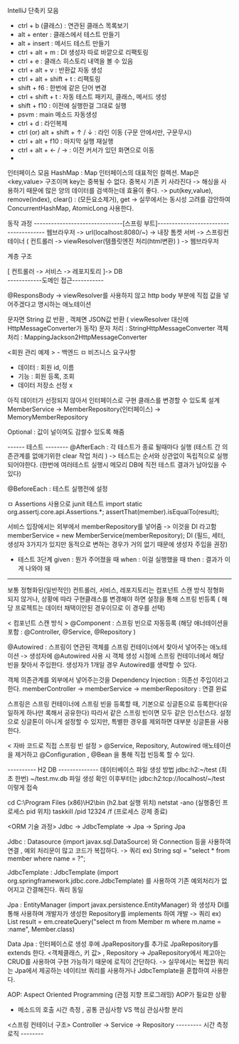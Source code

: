 IntelliJ 단축키 모음 
- ctrl + b (클래스) : 연관된 클래스 목록보기
- alt + enter : 클래스에서 테스트 만들기 
- alt + insert : 메서드 테스트 만들기 
- ctrl + alt + m : DI 생성자 따로 바깥으로 리팩토링 
- ctrl + e : 클래스 히스토리 내역을 볼 수 있음 
- ctrl + alt + v : 반환값 자동 생성 
- ctrl + alt + shift + t : 리팩토링 
- shift + f6 : 한번에 같은 단어 변경 
- ctrl + shift + t : 자동 테스트 패키지, 클래스, 메서드 생성 
- shift + f10 : 이전에 실행한걸 그대로 실행 
- psvm : main 메소드 자동생성 
- ctrl + d : 라인복제 
- ctrl (or) alt + shift + ↑ / ↓ : 라인 이동 (구문 안에서만, 구문무시) 
- ctrl + alt + f10 : 마지막 실행 재실행 
- ctrl + alt + <- / -> : 이전 커서가 있던 화면으로 이동 
- 
인터페이스 모음 
HashMap : Map 인터페이스의 대표적인 컬렉션. Map은 <key,value> 구조이며  key는 중복될 수 없다. 중복시 기존 키 사라진다 
-> 해싱을 사용하기 때문에 많은 양의 데이터를 검색하는데 효율이 좋다. 
-> put(key,value), remove(index), clear() : (모든요소제거), get 
-> 실무에서는 동시성 고려를 감안하여 ConcurrentHashMap, AtomicLong 사용한다. 

동작 과정 
                                      -------------------------------[스프링 부트]--------------------------------------
웹브라우저 -> url(localhost:8080/~) -> 내장 톰켓 서버 -> 스프링컨테이너 ( 컨트롤러 -> viewResolver(템플릿엔진 처리(html변환) ) ->  웹브라우저 

계층 구조

[ 컨트롤러 -> 서비스 -> 레포지토리 ]-> DB                       
------------도메인 접근-----------


@ResponsBody 
-> viewResolver를 사용하지 않고 http body 부분에 직접 값을 넣어주겠다고 명시하는 애노테이션 

문자면 String 값 반환 , 객체면 JSON값 반환 ( viewResolver 대신에 HttpMessageConverter가 동작)
<HttpMessageConverter>
문자 처리 : StringHttpMessageConverter
객체 처리 : MappingJackson2HttpMessageConverter 

<회원 관리 예제 > - 백엔드 
ㅁ 비즈니스 요구사항 
- 데이터 : 회원 id, 이름 
- 기능 : 회원 등록, 조회
- 데이터 저장소 선정 x 

아직 데이터가 선정되지 않아서 인터페이스로 구현 클래스를 변경할 수 있도록 설계 
MemberService -> MemberRepository(인터페이스) -> MemoryMemberRepository 

Optional : 값이 널이여도 감쌀수 있도록 해줌 
  
------ 테스트 --------
@AfterEach : 각 테스트가 종료 될때마다 실행  (테스트 간 의존관계를 없애기위한 clear 작업 처리 ) 
-> 테스트는 순서와 상관없이 독립적으로 실행되어야한다. (한번에 여러테스트 실행시 메모리 DB에 직전 테스트 결과가 남아있을 수 있다) 
  
@BeforeEach : 테스트 실행전에 설정   
  
ㅁ Assertions 사용으로 junit 테스트
import static org.assertj.core.api.Assertions.*;
assertThat(member).isEqualTo(result);
 
서비스 입장에서는 외부에서 memberRepository를 넣어줌 -> 이것을 DI 라고함 
memberService = new MemberService(memberRepository);
DI (필드, 세터, 생성자 3가지가 있지만 동적으로 변하는 경우가 거의 없기 때문에 생성자 주입을 권장) 
  
- 테스트 3단계 
  given : 뭔가 주어졌을 때 
  when : 이걸 실행했을 때
  then : 결과가 이게 나와야 돼 
  
-------------------------
보통 정형화된(일반적인) 컨트롤러, 서비스, 레포지토리는 컴포넌트 스캔 방식
정형화 되지 않거나, 상황에 따라 구현클래스를 변경해야 하면 설정을 통해 스프링 빈등록 ( 해당 프로젝트는 데이터 채택이안된 경우이므로 이 경우를 선택) 
  
 < 컴포넌트 스캔 방식 >
@Component : 스프링 빈으로 자동등록 (해당 애너테이션을 포함 : @Controller, @Service, @Repository ) 
  
@Autowired : 스프링이 연관된 객체를 스프링 컨테이너에서 찾아서 넣어주는 애노테이션 
  -> 생성자에 @Autowired 사용 시 객체 생성 시점에 스프링 컨테이너에서 해당 빈을 찾아서 주입한다. 생성자가 1개일 경우 Autowired를 생략할 수 있다.
  
객체 의존관계를 외부에서 넣어주는것을 Dependency Injection : 의존선 주입이라고 한다. 
memberController -> memberService -> memberRepository : 연결 완료 

스프링은 스프링 컨테이너에 스프링 빈을 등록할 때, 기본으로 싱글톤으로 등록한다(유일하게 하나만 록해서 공유한다) 
따라서 같은 스프링 빈이면 모두 같은 인스턴스다. 설정으로 싱글톤이 아니게 설정할 수 있지만, 특별한 경우를 제외하면 대부분 싱글톤을 사용한다.

 < 자바 코드로 직접 스프링 빈 설정 >
@Service, Repository, Autowired 애노테이션을 제거하고 
@Configuration , @Bean 을 통해 직접 빈등록 할 수 있다. 
   
   
---------- H2 DB --------------
데이터베이스 파일 생성 방법
jdbc:h2:~/test (최초 한번)
~/test.mv.db 파일 생성 확인
이후부터는 jdbc:h2:tcp://localhost/~/test 이렇게 접속
   
cd C:\Program Files (x86)\H2\bin (h2.bat 실행 위치) 
netstat -ano (실행중인 프로세스  pid 위치)
taskkill /pid 12324 /f (프로세스 강제 종료)

 <ORM 기술 과정>
 Jdbc -> JdbcTemplate -> Jpa -> Spring Jpa 
   
 Jdbc : Datasource (import javax.sql.DataSource) 와 Connection 등을 사용하여 연결 , 예외 처리문이 많고 코드가 복잡하다. 
   -> 쿼리 ex) String sql = "select * from member where name = ?";
  
 JdbcTemplate : JdbcTemplate (import org.springframework.jdbc.core.JdbcTemplate) 를 사용하여 기존 예외처리가 없어지고 간결해진다. 쿼리 동일 
 
 Jpa : EntityManager (import javax.persistence.EntityManager) 와 생성자 DI를 통해 사용하며 개발자가 생성한 Repository를 implements 하여 개발
   -> 쿼리 ex)  List<Member> result = em.createQuery("select m from Member m where m.name = :name", Member.class)
 
 Data Jpa : 인터페이스로 생성 후에 JpaRepository를 추가로 JpaRepository를 extends 한다. <객체클래스, 키 값> , Repository 
   -> JpaRepository에서 제고아는 CRUD를 사용하여 구현 가능하기 때문에 로직이 간단하다.
   -> 실무에서는 복잡한 쿼리는 Jpa에서 제공하는 네이티브 쿼리를 사용하거나 JdbcTemplate을 혼합하여 사용한다.
   
   
AOP: Aspect Oriented Programming (관점 지향 프로그래밍) 
AOP가 필요한 상황 
- 메소드의 호출 시간 측정 , 공통 관심사항 VS 핵심 관심사항 분리 

 <스프링 컨테이너 구조> 
 Controller -> Service -> Repository
  --------- 시간 측정 로직 --------
